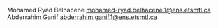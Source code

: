 Mohamed Ryad Belhacene mohamed-ryad.belhacene.1@ens.etsmtl.ca
Abderrahim Ganif abderrahim.ganif.1@ens.etsmtl.ca
